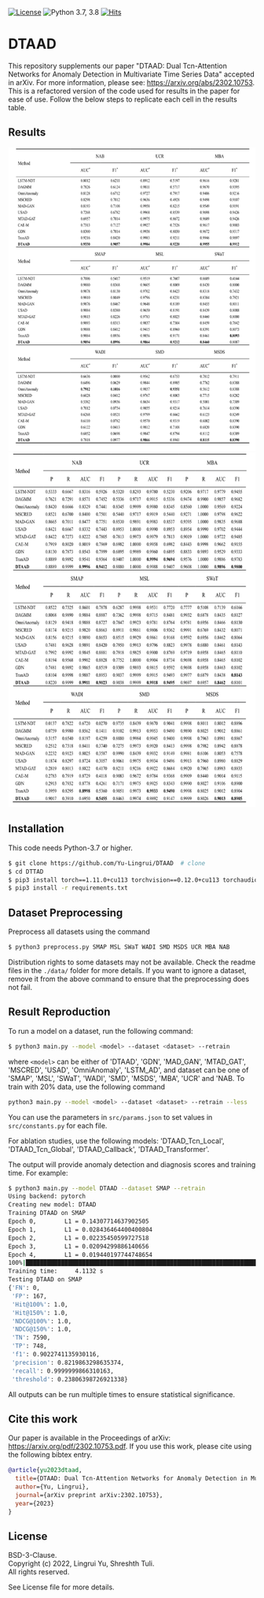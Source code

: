 [![License](https://img.shields.io/badge/License-BSD%203--Clause-red.svg)](https://github.com/Yu-Lingrui/DTAAD/blob/master/LICENSE)
![Python 3.7, 3.8](https://img.shields.io/badge/python-3.7%20%7C%203.8-blue.svg)
[![Hits](https://hits.seeyoufarm.com/api/count/incr/badge.svg?url=https%3A%2F%2Fgithub.com%2FYu-Lingrui%2FDTAAD&count_bg=%2379C83D&title_bg=%23555555&icon=&icon_color=%23E7E7E7&title=DTAAD&edge_flat=false)](https://hits.seeyoufarm.com)

# DTAAD
This repository supplements our paper "DTAAD: Dual Tcn-Attention Networks for Anomaly Detection in Multivariate Time Series Data" accepted in arXiv. For more information, please see: https://arxiv.org/abs/2302.10753. This is a refactored version of the code used for results in the paper for ease of use. Follow the below steps to replicate each cell in the results table.

## Results
![Alt text](/results/result1.png?raw=true "results")
![Alt text](/results/result2.png?raw=true "results")

## Installation
This code needs Python-3.7 or higher.
```bash
$ git clone https://github.com/Yu-Lingrui/DTAAD  # clone
$ cd DTTAD
$ pip3 install torch==1.11.0+cu113 torchvision==0.12.0+cu113 torchaudio==0.11.0 --extra-index-url https://download.pytorch.org/whl/cu113
$ pip3 install -r requirements.txt
```

## Dataset Preprocessing
Preprocess all datasets using the command
```bash
$ python3 preprocess.py SMAP MSL SWaT WADI SMD MSDS UCR MBA NAB
```
Distribution rights to some datasets may not be available. Check the readme files in the `./data/` folder for more details. If you want to ignore a dataset, remove it from the above command to ensure that the preprocessing does not fail.

## Result Reproduction
To run a model on a dataset, run the following command:
```bash
$ python3 main.py --model <model> --dataset <dataset> --retrain
```
where `<model>` can be either of 'DTAAD', 'GDN', 'MAD_GAN', 'MTAD_GAT', 'MSCRED', 'USAD', 'OmniAnomaly', 'LSTM_AD', and dataset can be one of 'SMAP', 'MSL', 'SWaT', 'WADI', 'SMD', 'MSDS', 'MBA', 'UCR' and 'NAB. To train with 20% data, use the following command 
```bash
python3 main.py --model <model> --dataset <dataset> --retrain --less
```
You can use the parameters in `src/params.json` to set values in `src/constants.py` for each file.

For ablation studies, use the following models: 'DTAAD_Tcn_Local', 'DTAAD_Tcn_Global', 'DTAAD_Callback', 'DTAAD_Transformer'.

The output will provide anomaly detection and diagnosis scores and training time. For example:
```bash
$ python3 main.py --model DTAAD --dataset SMAP --retrain 
Using backend: pytorch
Creating new model: DTAAD
Training DTAAD on SMAP
Epoch 0,        L1 = 0.14307714637902505
Epoch 1,        L1 = 0.028436464400400804
Epoch 2,        L1 = 0.02235450599727518
Epoch 3,        L1 = 0.02094299886140656
Epoch 4,        L1 = 0.019440197744748654
100%|███████████████████████████████████████████████████████████████████| 5/5 [00:04<00:00,  1.57it/s]
Training time:     4.1132 s
Testing DTAAD on SMAP
{'FN': 0,
 'FP': 167,
 'Hit@100%': 1.0,
 'Hit@150%': 1.0,
 'NDCG@100%': 1.0,
 'NDCG@150%': 1.0,
 'TN': 7590,
 'TP': 748,
 'f1': 0.9022741135930116,
 'precision': 0.8219863298635374,
 'recall': 0.9999999866310163,
 'threshold': 0.23806398726921338}
```

All outputs can be run multiple times to ensure statistical significance. 

## Cite this work

Our paper is available in the Proceedings of arXiv: https://arxiv.org/pdf/2302.10753.pdf.
If you use this work, please cite using the following bibtex entry.     
```bibtex
@article{yu2023dtaad,
  title={DTAAD: Dual Tcn-Attention Networks for Anomaly Detection in Multivariate Time Series Data},
  author={Yu, Lingrui},
  journal={arXiv preprint arXiv:2302.10753},
  year={2023}
}
```
## License

BSD-3-Clause.      
Copyright (c) 2022, Lingrui Yu, Shreshth Tuli.      
All rights reserved.

See License file for more details.
